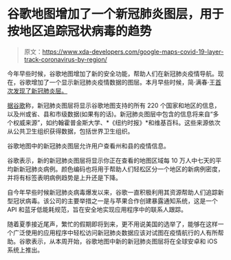 # 谷歌地图增加了一个新冠肺炎图层，用于按地区追踪冠状病毒的趋势

> 原文：<https://www.xda-developers.com/google-maps-covid-19-layer-track-coronavirus-by-region/>

今年早些时候，谷歌地图增加了新的安全功能，帮助人们在新冠肺炎疫情导航。现在，谷歌增加了一个显示新冠肺炎疫情数据的图层。本月早些时候，简·满春·王[首次发现了新冠肺炎层。](https://www.xda-developers.com/google-maps-covid-19-layer-track-outbreak/)

[据谷歌](https://blog.google/products/maps/navigate-safely-new-covid-data-google-maps/)称，新冠肺炎图层将显示谷歌地图支持的所有 220 个国家和地区的信息，以及州或省、县和市级数据(如果有的话)。新冠肺炎图层中包含的信息将来自“多个权威来源”，如约翰霍普金斯大学、*《纽约时报》*和维基百科。这些来源依次从公共卫生组织获得数据，包括世界卫生组织。

谷歌地图中的新冠肺炎图层允许用户查看州和县的疫情信息。

谷歌表示，新的新冠肺炎图层将显示你正在查看的地图区域每 10 万人中七天的平均新新冠肺炎病例。颜色编码也将用于帮助人们轻松区分一个地区的新病例密度，并将有标签表明病例趋势是上升还是下降。

自今年早些时候新冠肺炎病毒爆发以来，谷歌一直积极利用其资源帮助人们追踪新型冠状病毒。该公司的主要举措之一是与苹果合作创建暴露通知系统，这是一个 API 和蓝牙低能耗规范，旨在安全地实现应用程序中的联系人跟踪。

随着夏季接近尾声，繁忙的假期即将到来，更不用说美国的选举了，能够在这样一个广泛使用的应用程序中轻松访问新冠肺炎数据应该对试图在疫情航行的人有所帮助。谷歌表示，从本周开始，谷歌地图中新的新冠肺炎图层将在全球安卓和 iOS 系统上推出。